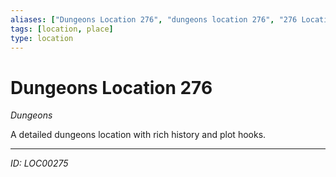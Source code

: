 ```yaml
---
aliases: ["Dungeons Location 276", "dungeons location 276", "276 Location Dungeons"]
tags: [location, place]
type: location
---
```


# Dungeons Location 276

*Dungeons*

A detailed dungeons location with rich history and plot hooks.

---
*ID: LOC00275*